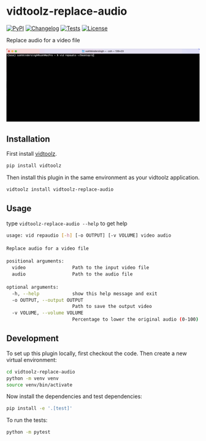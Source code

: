 # vidtoolz-replace-audio

[![PyPI](https://img.shields.io/pypi/v/vidtoolz-replace-audio.svg)](https://pypi.org/project/vidtoolz-replace-audio/)
[![Changelog](https://img.shields.io/github/v/release/sukhbinder/vidtoolz-replace-audio?include_prereleases&label=changelog)](https://github.com/sukhbinder/vidtoolz-replace-audio/releases)
[![Tests](https://github.com/sukhbinder/vidtoolz-replace-audio/workflows/Test/badge.svg)](https://github.com/sukhbinder/vidtoolz-replace-audio/actions?query=workflow%3ATest)
[![License](https://img.shields.io/badge/license-Apache%202.0-blue.svg)](https://github.com/sukhbinder/vidtoolz-replace-audio/blob/main/LICENSE)

Replace audio for a video file

![vidtoolz-replace-audio demo](https://github.com/sukhbinder/vidtoolz-replace-audio/blob/main/vidtoolz-repaudio.gif)

## Installation

First install [vidtoolz](https://github.com/sukhbinder/vidtoolz).

```bash
pip install vidtoolz
```

Then install this plugin in the same environment as your vidtoolz application.

```bash
vidtoolz install vidtoolz-replace-audio
```
## Usage

type ``vidtoolz-replace-audio --help`` to get help


```bash
usage: vid repaudio [-h] [-o OUTPUT] [-v VOLUME] video audio

Replace audio for a video file

positional arguments:
  video                 Path to the input video file
  audio                 Path to the audio file

optional arguments:
  -h, --help            show this help message and exit
  -o OUTPUT, --output OUTPUT
                        Path to save the output video
  -v VOLUME, --volume VOLUME
                        Percentage to lower the original audio (0-100)

```

## Development

To set up this plugin locally, first checkout the code. Then create a new virtual environment:
```bash
cd vidtoolz-replace-audio
python -m venv venv
source venv/bin/activate
```
Now install the dependencies and test dependencies:
```bash
pip install -e '.[test]'
```
To run the tests:
```bash
python -m pytest
```
